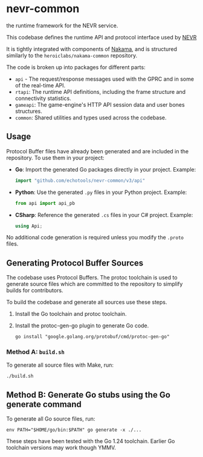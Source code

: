 # nevr-common

the runtime framework for the NEVR service.

This codebase defines the runtime API and protocol interface used by [NEVR](https://github.com/echotools/nevr-service)

It is tightly integrated with components of [Nakama](https://github.com/heroiclabs/nakama), and is structured similarly to the `heroiclabs/nakama-common` repository.

The code is broken up into packages for different parts:

* `api` - The request/response messages used with the GPRC and in some of the real-time API.
* `rtapi`: The runtime API definitions, including the frame structure and connectivity statistics.
* `gameapi`: The game-engine's HTTP API session data and user bones structures.
* `common`: Shared utilities and types used across the codebase.

## Usage

Protocol Buffer files have already been generated and are included in the repository. To use them in your project:

* **Go**: Import the generated Go packages directly in your project. Example:

    ```go
    import "github.com/echotools/nevr-common/v3/api"
    ```

* **Python**: Use the generated `.py` files in your Python project. Example:

    ```python
    from api import api_pb
    ```

* **CSharp**: Reference the generated `.cs` files in your C# project. Example:

    ```csharp
    using Api;
    ```


No additional code generation is required unless you modify the `.proto` files.

## Generating Protocol Buffer Sources

The codebase uses Protocol Buffers. The protoc toolchain is used to generate source files which are committed to the repository to simplify builds for contributors.

To build the codebase and generate all sources use these steps.

1. Install the Go toolchain and protoc toolchain.

2. Install the protoc-gen-go plugin to generate Go code.

   ```shell
   go install "google.golang.org/protobuf/cmd/protoc-gen-go"
   ```

### Method A: `build.sh`

To generate all source files with Make, run:

```shell
./build.sh
```

## Method B: Generate Go stubs using the Go generate command

To generate all Go source files, run:

```shell
env PATH="$HOME/go/bin:$PATH" go generate -x ./...
```

These steps have been tested with the Go 1.24 toolchain. Earlier Go toolchain versions may work though YMMV.
